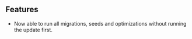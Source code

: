 ## Features
- Now able to run all migrations, seeds and optimizations without running the update first.
